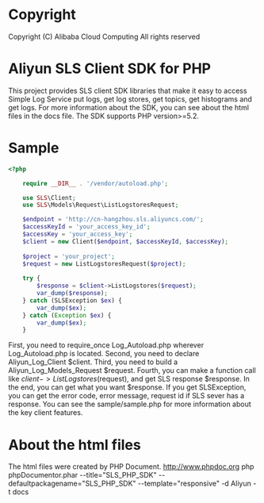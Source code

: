 Copyright
=========

Copyright (C) Alibaba Cloud Computing
All rights reserved


Aliyun SLS Client SDK for PHP
=============================

This project provides SLS client SDK libraries that make it easy to access Simple Log Service put logs, get log stores, get topics, get histograms and get logs. For more information about the SDK, you can see about the html files in the docs file.
The SDK supports PHP version>=5.2.


Sample
======

```PHP
<?php

	require __DIR__ . '/vendor/autoload.php';

	use SLS\Client;
	use SLS\Models\Request\ListLogstoresRequest;

	$endpoint = 'http://cn-hangzhou.sls.aliyuncs.com/';
	$accessKeyId = 'your_access_key_id';
	$accessKey = 'your_access_key';
	$client = new Client($endpoint, $accessKeyId, $accessKey);
	
	$project = 'your_project';
	$request = new ListLogstoresRequest($project);
	
	try {
		$response = $client->ListLogstores($request);
		var_dump($response);
	} catch (SLSException $ex) {
        var_dump($ex);
    } catch (Exception $ex) {
        var_dump($ex);
    }
```

First, you need to require_once Log_Autoload.php wherever Log_Autoload.php is located.
Second, you need to declare Aliyun_Log_Client $client.
Third, you need to build a Aliyun_Log_Models_Request $request.
Fourth, you can make a function call like $client->ListLogstores($request), and get SLS response $response.
In the end, you can get what you want $response.
If you get SLSException, you can get the error code, error message, request id if SLS sever has a response.
You can see the sample/sample.php for more information about the key client features.


About the html files
====================

The html files were created by PHP Document.
http://www.phpdoc.org
php phpDocumentor.phar --title="SLS_PHP_SDK" --defaultpackagename="SLS_PHP_SDK" --template="responsive" -d Aliyun -t docs
